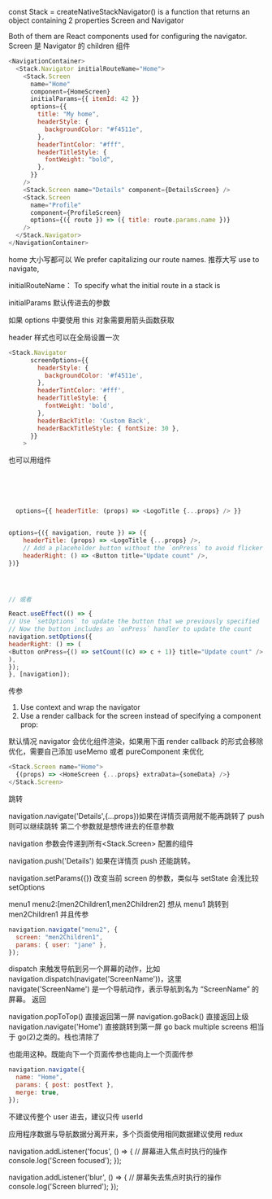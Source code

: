 const Stack = createNativeStackNavigator() is a function that returns an object containing 2 properties Screen and Navigator

Both of them are React components used for configuring the navigator.
Screen 是 Navigator 的 children 组件

```js
<NavigationContainer>
  <Stack.Navigator initialRouteName="Home">
    <Stack.Screen
      name="Home"
      component={HomeScreen}
      initialParams={{ itemId: 42 }}
      options={{
        title: "My home",
        headerStyle: {
          backgroundColor: "#f4511e",
        },
        headerTintColor: "#fff",
        headerTitleStyle: {
          fontWeight: "bold",
        },
      }}
    />
    <Stack.Screen name="Details" component={DetailsScreen} />
    <Stack.Screen
      name="Profile"
      component={ProfileScreen}
      options={({ route }) => ({ title: route.params.name })}
    />
  </Stack.Navigator>
</NavigationContainer>
```

home 大小写都可以 We prefer capitalizing our route names. 推荐大写 use to navigate,

initialRouteName： To specify what the initial route in a stack is

initialParams 默认传进去的参数

如果 options 中要使用 this 对象需要用箭头函数获取

header 样式也可以在全局设置一次

```js
<Stack.Navigator
      screenOptions={{
        headerStyle: {
          backgroundColor: '#f4511e',
        },
        headerTintColor: '#fff',
        headerTitleStyle: {
          fontWeight: 'bold',
        },
        headerBackTitle: 'Custom Back',
        headerBackTitleStyle: { fontSize: 30 },
      }}
    >
```

也可以用组件

```js





  options={{ headerTitle: (props) => <LogoTitle {...props} /> }}


options={({ navigation, route }) => ({
    headerTitle: (props) => <LogoTitle {...props} />,
    // Add a placeholder button without the `onPress` to avoid flicker
    headerRight: () => <Button title="Update count" />,
})}




// 或者

React.useEffect(() => {
// Use `setOptions` to update the button that we previously specified
// Now the button includes an `onPress` handler to update the count
navigation.setOptions({
headerRight: () => (
<Button onPress={() => setCount((c) => c + 1)} title="Update count" />
),
});
}, [navigation]);
```

传参

1. Use context and wrap the navigator
2. Use a render callback for the screen instead of specifying a component prop:

默认情况 navigator 会优化组件渲染，如果用下面 render callback 的形式会移除优化，需要自己添加 useMemo 或者 pureComponent 来优化

```js
<Stack.Screen name="Home">
  {(props) => <HomeScreen {...props} extraData={someData} />}
</Stack.Screen>
```

跳转

navigation.navigate('Details',{...props})如果在详情页调用就不能再跳转了 push 则可以继续跳转 第二个参数就是想传进去的任意参数

navigation 参数会传递到所有<Stack.Screen> 配置的组件

navigation.push('Details') 如果在详情页 push 还能跳转。

navigation.setParams({}) 改变当前 screen 的参数，类似与 setState 会浅比较
setOptions

menu1 menu2:[men2Children1,men2Children2]
想从 menu1 跳转到 men2Children1 并且传参

```js
navigation.navigate("menu2", {
  screen: "men2Children1",
  params: { user: "jane" },
});
```

dispatch 来触发导航到另一个屏幕的动作，比如 navigation.dispatch(navigate('ScreenName'))，这里 navigate('ScreenName') 是一个导航动作，表示导航到名为 “ScreenName” 的屏幕。
返回

navigation.popToTop() 直接返回第一屏
navigation.goBack() 直接返回上级
navigation.navigate('Home') 直接跳转到第一屏 go back multiple screens 相当于 go(2)之类的。栈也清除了

也能用这种。既能向下一个页面传参也能向上一个页面传参

```js
navigation.navigate({
  name: "Home",
  params: { post: postText },
  merge: true,
});
```

不建议传整个 user 进去，建议只传 userId

应用程序数据与导航数据分离开来，多个页面使用相同数据建议使用 redux

navigation.addListener('focus', () => {
// 屏幕进入焦点时执行的操作
console.log('Screen focused');
});

navigation.addListener('blur', () => {
// 屏幕失去焦点时执行的操作
console.log('Screen blurred');
});
